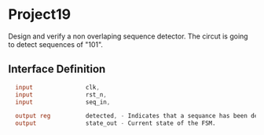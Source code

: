 # Project19
Design and verify a non overlaping sequence detector.
The circut is going to detect sequences of "101".

## Interface Definition


```verilog
  input               clk,
  input               rst_n,
  input               seq_in,

  output reg          detected, - Indicates that a sequance has been detected.
  output              state_out - Current state of the FSM.
```
